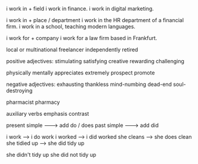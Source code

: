 i work in + field
i work in finance.
i work in digital marketing.

i work in + place / department
i work in the HR department of a financial firm.
i work in a school, teaching modern languages.

i work for + company
i work for a law firm based in Frankfurt.

local or multinational
freelancer
independently
retired

positive adjectives:
stimulating
satisfying
creative
rewarding
challenging


physically
mentally
appreciates
extremely
prospect
promote


negative adjectives:
exhausting
thankless
mind-numbing
dead-end
soul-destroying





pharmacist
pharmacy



auxiliary verbs
emphasis
contrast


present simple ---> add do / does
past simple ---> add did

i work --> i do work
i worked --> i did worked
she cleans --> she does clean
she tidied up --> she did tidy up

she didn't tidy up
she did not tidy up


